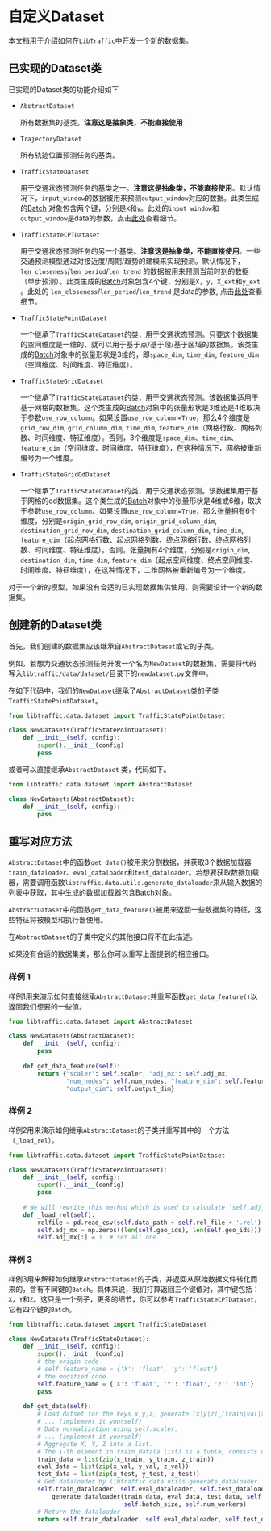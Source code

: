 # 自定义Dataset

本文档用于介绍如何在`LibTraffic`中开发一个新的数据集。

## 已实现的Dataset类

已实现的Dataset类的功能介绍如下

- `AbstractDataset`

  所有数据集的基类。**注意这是抽象类，不能直接使用**

- `TrajectoryDataset`

  所有轨迹位置预测任务的基类。

- `TrafficStateDataset`

  用于交通状态预测任务的基类之一。**注意这是抽象类，不能直接使用**。默认情况下，`input_window`的数据被用来预测`output_window`对应的数据。此类生成的[Batch](../user_guide/data/batch.md) 对象包含两个键，分别是`X`和`y`。此处的`input_window`和`output_window`是data的参数，点击[此处](../user_guide/data/args_for_data.md)查看细节。

- `TrafficStateCPTDataset`

  用于交通状态预测任务的另一个基类。**注意这是抽象类，不能直接使用**。一些交通预测模型通过对接近度/周期/趋势的建模来实现预测。默认情况下，`len_closeness`/`len_period`/`len_trend` 的数据被用来预测当前时刻的数据（单步预测）。此类生成的[Batch](../user_guide/data/batch.md)对象包含4个键，分别是`X`，`y`，`X_ext`和`y_ext` 。此处的 `len_closeness`/`len_period`/`len_trend` 是data的参数, 点击[此处](../user_guide/data/args_for_data.md)查看细节。

- `TrafficStatePointDataset`

  一个继承了`TrafficStateDataset`的类，用于交通状态预测。只要这个数据集的空间维度是一维的，就可以用于基于点/基于段/基于区域的数据集。该类生成的[Batch](../user_guide/data/batch.md)对象中的张量形状是3维的，即`space_dim`, `time_dim`, `feature_dim`（空间维度、时间维度、特征维度）。

- `TrafficStateGridDataset`

  一个继承了`TrafficStateDataset`的类，用于交通状态预测。该数据集适用于基于网格的数据集。这个类生成的[Batch](../user_guide/data/batch.md)对象中的张量形状是3维还是4维取决于参数`use_row_column`。如果设置`use_row_column=True`，那么4个维度是`grid_row_dim`, `grid_column_dim`, `time_dim`, `feature_dim`（网格行数、网格列数、时间维度、特征维度）。否则，3个维度是`space_dim`、`time_dim`、`feature_dim`（空间维度、时间维度、特征维度），在这种情况下，网格被重新编号为一个维度。

- `TrafficStateGridOdDataset`

  一个继承了`TrafficStateDataset`的类，用于交通状态预测。该数据集用于基于网格的od数据集。这个类生成的[Batch](../user_guide/data/batch.md)对象中的张量形状是4维或6维，取决于参数`use_row_column`。如果设置`use_row_column=True`，那么张量拥有6个维度，分别是`origin_grid_row_dim`, `origin_grid_column_dim`, `destination_grid_row_dim`, `destination_grid_column_dim`, `time_dim`, `feature_dim`（起点网格行数、起点网格列数、终点网格行数、终点网格列数、时间维度、特征维度）。否则，张量拥有4个维度，分别是`origin_dim`, `destination_dim`, `time_dim`, `feature_dim`（起点空间维度、终点空间维度、时间维度、特征维度），在这种情况下，二维网格被重新编号为一个维度。

对于一个新的模型，如果没有合适的已实现数据集供使用，则需要设计一个新的数据集。

## 创建新的Dataset类

首先，我们创建的数据集应该继承自`AbstractDataset`或它的子类。

例如，若想为交通状态预测任务开发一个名为`NewDataset`的数据集，需要将代码写入`libtraffic/data/dataset/`目录下的`newdataset.py`文件中。

在如下代码中，我们的`NewDataset`继承了`AbstractDataset`类的子类`TrafficStatePointDataset`。

```python
from libtraffic.data.dataset import TrafficStatePointDataset

class NewDatasets(TrafficStatePointDataset):
    def __init__(self, config):
        super().__init__(config)
        pass
```

或者可以直接继承`AbstractDataset` 类，代码如下。

```python
from libtraffic.data.dataset import AbstractDataset

class NewDatasets(AbstractDataset):
    def __init__(self, config):
        pass
```

## 重写对应方法

`AbstractDataset`中的函数`get_data()`被用来分割数据，并获取3个数据加载器`train_dataloader`、`eval_dataloader`和`test_dataloader`。若想要获取数据加载器，需要调用函数`libtraffic.data.utils.generate_dataloader`来从输入数据的列表中获取，其中生成的数据加载器包含[Batch](../user_guide/data/batch.md)对象。

`AbstractDataset`中的函数`get_data_feature()`被用来返回一些数据集的特征，这些特征将被模型和执行器使用。

在`AbstractDataset`的子类中定义的其他接口将不在此描述。

如果没有合适的数据集类，那么你可以重写上面提到的相应接口。

### 样例 1

样例1用来演示如何直接继承`AbstractDataset`并重写函数`get_data_feature()`以返回我们想要的一些值。

```python
from libtraffic.data.dataset import AbstractDataset

class NewDatasets(AbstractDataset):
    def __init__(self, config):
        pass
    
    def get_data_feature(self):
        return {"scaler": self.scaler, "adj_mx": self.adj_mx,
                "num_nodes": self.num_nodes, "feature_dim": self.feature_dim,
                "output_dim": self.output_dim}
```

### 样例 2

样例2用来演示如何继承`AbstractDataset`的子类并重写其中的一个方法（`_load_rel`）。

```python
from libtraffic.data.dataset import TrafficStatePointDataset

class NewDatasets(TrafficStatePointDataset):
    def __init__(self, config):
        super().__init__(config)
        pass
    
    # We will rewrite this method which is used to calculate `self.adj_mx` based on the atmoic file `rel_file.rel`.
    def _load_rel(self):
        relfile = pd.read_csv(self.data_path + self.rel_file + '.rel')
        self.adj_mx = np.zeros((len(self.geo_ids), len(self.geo_ids)))
        self.adj_mx[:] = 1  # set all one
```

### 样例 3

样例3用来解释如何继承`AbstractDataset`的子类，并返回从原始数据文件转化而来的，含有不同键的`Batch`。具体来说，我们打算返回三个键值对，其中键包括：`X`，`Y`和`Z`。这只是一个例子，更多的细节，你可以参考`TrafficStateCPTDataset`，它有四个键的`Batch`。

```python
from libtraffic.data.dataset import TrafficStateDataset

class NewDatasets(TrafficStateDataset):
    def __init__(self, config):
        super().__init__(config)
        # the origin code
        # self.feature_name = {'X': 'float', 'y': 'float'}
        # the modified code
        self.feature_name = {'X': 'float', 'Y': 'float', 'Z': 'int'}
        pass
    
    def get_data(self):
        # Load datset for the keys x,y,z, generate [x|y|z]_[train|val|test].
        # ... (implement it yourself)
        # Data normalization using self.scaler.
        # ... (implement it yourself)
        # Aggregate X, Y, Z into a list.
        # The i-th element in train_data(a list) is a tuple, consists of x_train[i], y_train[i] and z_train[i].
        train_data = list(zip(x_train, y_train, z_train))
        eval_data = list(zip(x_val, y_val, z_val))
        test_data = list(zip(x_test, y_test, z_test))
        # Get dataloader by libtraffic.data.utils.generate_dataloader.
        self.train_dataloader, self.eval_dataloader, self.test_dataloader = \
            generate_dataloader(train_data, eval_data, test_data, self.feature_name,
                                self.batch_size, self.num_workers)
        # Return the dataloader
        return self.train_dataloader, self.eval_dataloader, self.test_dataloader
```